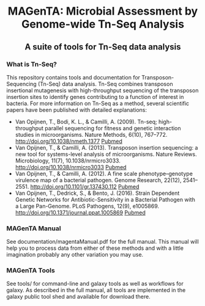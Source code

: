 # <center>MAGenTA: Microbial Assessment by Genome-wide Tn-Seq Analysis</center>
## <center>A suite of tools for Tn-Seq data analysis</center>

### What is Tn-Seq?
This repository contains tools and documentation for Transposon-Sequencing (Tn-Seq) data analysis. Tn-Seq combines transposon insertional mutagenesis with high-throughput  sequencing of the transposon insertion sites to identify genes contributing to a function of interest in bacteria. For more information on Tn-Seq as a method, several scientific papers have been published with detailed explanations:
- Van Opijnen, T., Bodi, K. L., & Camilli, A. (2009). Tn-seq; high-throughput parallel sequencing for fitness and genetic interaction studies in microorganisms. Nature Methods, 6(10), 767–772. http://doi.org/10.1038/nmeth.1377 [Pubmed](https://www.ncbi.nlm.nih.gov/pmc/articles/PMC2957483/)
- Van Opijnen, T., & Camilli, A. (2013). Transposon insertion sequencing: a new tool for systems-level analysis of microorganisms. Nature Reviews. Microbiology, 11(7), 10.1038/nrmicro3033. http://doi.org/10.1038/nrmicro3033 [Pubmed](https://www.ncbi.nlm.nih.gov/pmc/articles/PMC3842022/)
- Van Opijnen, T., & Camilli, A. (2012). A fine scale phenotype–genotype virulence map of a bacterial pathogen. Genome Research, 22(12), 2541–2551. http://doi.org/10.1101/gr.137430.112 [Pubmed](http://www.ncbi.nlm.nih.gov/pmc/articles/PMC3514683/)
- Van Opijnen, T., Dedrick, S., & Bento, J. (2016). Strain Dependent Genetic Networks for Antibiotic-Sensitivity in a Bacterial Pathogen with a Large Pan-Genome. PLoS Pathogens, 12(9), e1005869. http://doi.org/10.1371/journal.ppat.1005869 [Pubmed](https://www.ncbi.nlm.nih.gov/pmc/articles/PMC5015961/)

### MAGenTA Manual
See documentation/magentaManual.pdf for the full manual. This manual will help you to process data from either of these methods and with a little imagination probably any other variation you may use.

### MAGenTA Tools
See tools/ for command-line and galaxy tools as well as workflows for galaxy. As described in the full manual, all tools are implemented in the galaxy public tool shed and available for download there.


